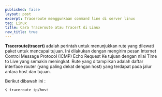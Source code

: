 ```yaml
---
published: false
layout: post
excerpt: Traceroute menggunkaan command line di server linux
tag: Linux
title: Cara Traceroute atau Tracert di Linux
raw_title: true
---
```

**Traceroute(tracert)** adalah perintah untuk menunjukkan rute yang dilewati paket untuk mencapai tujuan. Ini dilakukan dengan mengirim pesan Internet Control Message Protocol (ICMP) Echo Request Ke tujuan dengan nilai Time to Live yang semakin meningkat. Rute yang ditampilkan adalah daftar interface router (yang paling dekat dengan host) yang terdapat pada jalur antara host dan tujuan.

Berikut dibawah ini :
```sh
$ traceroute ip/host
```

